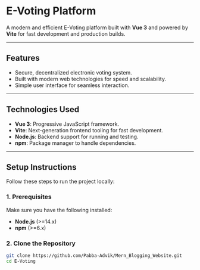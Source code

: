# **E-Voting Platform**

A modern and efficient E-Voting platform built with **Vue 3** and powered by **Vite** for fast development and production builds.

---

## **Features**
- Secure, decentralized electronic voting system.
- Built with modern web technologies for speed and scalability.
- Simple user interface for seamless interaction.

---

## **Technologies Used**
- **Vue 3**: Progressive JavaScript framework.
- **Vite**: Next-generation frontend tooling for fast development.
- **Node.js**: Backend support for running and testing.
- **npm**: Package manager to handle dependencies.

---

## **Setup Instructions**

Follow these steps to run the project locally:

### **1. Prerequisites**
Make sure you have the following installed:
- **Node.js** (>=14.x)
- **npm** (>=6.x)

### **2. Clone the Repository**
```bash
git clone https://github.com/Pabba-Advik/Mern_Blogging_Website.git
cd E-Voting
